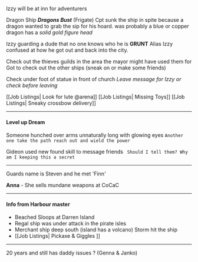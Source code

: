 Izzy will be at inn for adventurers

Dragon Ship ***Dragons Bust*** (Frigate)
Cpt sunk the ship in spite because a dragon wanted to grab the sip for his hoard. 
was probably a blue or copper dragon has a *solid gold figure head*

Izzy guarding a dude that no one knows who he is **GRUNT** Alias
Izzy confused at how he got out and back into the city. 

Check out the thieves guilds in the area the mayor might have used them for
Got to check out the other ships (sneak on or make some friends)

Check under foot of statue in front of church *Leave message for Izzy or check before leaving*

[[Job Listings| Look for lute @arena]]
[[Job Listings| Missing Toys]]
[[Job Listings| Sneaky crossbow delivery]]

---
#### Level up Dream
Someone hunched over arms unnaturally long with glowing eyes 
`Another one take the path reach out and wield the power`

Gideon used new found skill to message  friends 
` Should I tell them? Why am I keeping this a secret`

--- 
Guards name is Steven and he met 'Finn'

**Anna** - She sells mundane weapons at CoCaC

--- 
#### Info from Harbour master
- Beached Sloops at Darren Island
- Regal ship was under attack in the pirate isles 
- Merchant ship deep south (island has a volcano) Storm hit the ship
- [[Job Listings| Pickaxe & Giggles ]]
---
20 years and still has daddy issues ? (Genna & Janko)







